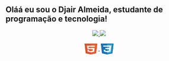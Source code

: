 ## Oláá eu sou o Djair Almeida, estudante de programação e tecnologia!
<div align="center">
  <a href="https://github.com/DjairAlmeida92">
  <img height="180em" src="https://github-readme-stats.vercel.app/api?username=DjairAlmeida92&show_icons=true&theme=dark&include_all_commits=true&count_private=true"/>
  <img height="180em" src="https://github-readme-stats.vercel.app/api/top-langs/?username=DjairAlmeida92&layout=compact&langs_count=7&theme=dark"/>
  
  <div style="display: inline_block"><br>
  
  <img align="center" alt="Rafa-HTML" height="30" width="40" src="https://raw.githubusercontent.com/devicons/devicon/master/icons/html5/html5-original.svg">
  <img align="center" alt="Rafa-CSS" height="30" width="40" src="https://raw.githubusercontent.com/devicons/devicon/master/icons/css3/css3-original.svg">
  
</div>
